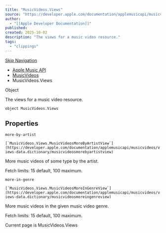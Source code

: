 ```yaml
---
title: "MusicVideos.Views"
source: "https://developer.apple.com/documentation/applemusicapi/musicvideos/views-data.dictionary"
author:
  - "[[Apple Developer Documentation]]"
published:
created: 2025-10-02
description: "The views for a music video resource."
tags:
  - "clippings"
---
```

[Skip Navigation](https://developer.apple.com/documentation/applemusicapi/musicvideos/#app-main)

- [Apple Music API](https://developer.apple.com/documentation/applemusicapi)
- [MusicVideos](https://developer.apple.com/documentation/applemusicapi/musicvideos)
- MusicVideos.Views

Object

The views for a music video resource.

```
object MusicVideos.Views
```

## Properties

`more-by-artist`

``[`MusicVideos.Views.MusicVideosMoreByArtistView`](https://developer.apple.com/documentation/applemusicapi/musicvideos/views-data.dictionary/musicvideosmorebyartistview)``

More music videos of some type by the artist.

Fetch limits: 15 default, 100 maximum.

`more-in-genre`

``[`MusicVideos.Views.MusicVideosMoreInGenreView`](https://developer.apple.com/documentation/applemusicapi/musicvideos/views-data.dictionary/musicvideosmoreingenreview)``

More music videos in the given music video genre.

Fetch limits: 15 default, 100 maximum.

Current page is MusicVideos.Views